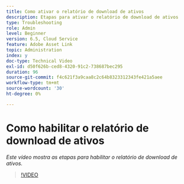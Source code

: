 ```yaml
---
title: Como ativar o relatório de download de ativos
description: Etapas para ativar o relatório de download de ativos
type: Troubleshooting
role: Admin
level: Beginner
version: 6.5, Cloud Service
feature: Adobe Asset Link
topic: Administration
index: y
doc-type: Technical Video
exl-id: d50f626b-ced8-4320-91c2-738687bec295
duration: 96
source-git-commit: f4c621f3a9caa8c2c64b8323312343fe421a5aee
workflow-type: tm+mt
source-wordcount: '30'
ht-degree: 0%

---
```


# Como habilitar o relatório de download de ativos

*Este vídeo mostra as etapas para habilitar o relatório de download de ativos.*

>[!VIDEO](https://video.tv.adobe.com/v/335463?quality=12&learn=on)
